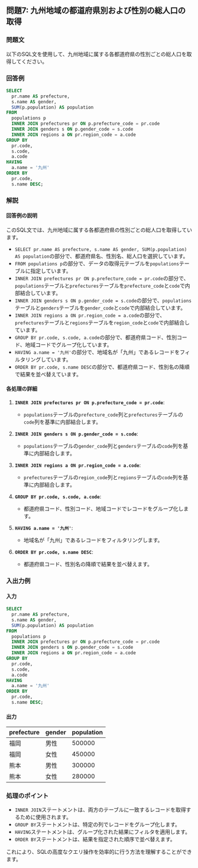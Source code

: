 
## 問題7: 九州地域の都道府県別および性別の総人口の取得

### 問題文
以下のSQL文を使用して、九州地域に属する各都道府県の性別ごとの総人口を取得してください。

### 回答例
```sql
SELECT
  pr.name AS prefecture,
  s.name AS gender,
  SUM(p.population) AS population
FROM
  populations p
  INNER JOIN prefectures pr ON p.prefecture_code = pr.code
  INNER JOIN genders s ON p.gender_code = s.code
  INNER JOIN regions a ON pr.region_code = a.code
GROUP BY
  pr.code,
  s.code,
  a.code
HAVING
  a.name = '九州'
ORDER BY
  pr.code,
  s.name DESC;
```

### 解説

#### 回答例の説明
このSQL文では、九州地域に属する各都道府県の性別ごとの総人口を取得しています。

- `SELECT pr.name AS prefecture, s.name AS gender, SUM(p.population) AS population`の部分で、都道府県名、性別名、総人口を選択しています。
- `FROM populations p`の部分で、データの取得元テーブルを`populations`テーブルに指定しています。
- `INNER JOIN prefectures pr ON p.prefecture_code = pr.code`の部分で、`populations`テーブルと`prefectures`テーブルを`prefecture_code`と`code`で内部結合しています。
- `INNER JOIN genders s ON p.gender_code = s.code`の部分で、`populations`テーブルと`genders`テーブルを`gender_code`と`code`で内部結合しています。
- `INNER JOIN regions a ON pr.region_code = a.code`の部分で、`prefectures`テーブルと`regions`テーブルを`region_code`と`code`で内部結合しています。
- `GROUP BY pr.code, s.code, a.code`の部分で、都道府県コード、性別コード、地域コードでグループ化しています。
- `HAVING a.name = '九州'`の部分で、地域名が「九州」であるレコードをフィルタリングしています。
- `ORDER BY pr.code, s.name DESC`の部分で、都道府県コード、性別名の降順で結果を並べ替えています。

#### 各処理の詳細

1. **`INNER JOIN prefectures pr ON p.prefecture_code = pr.code`**:
   - `populations`テーブルの`prefecture_code`列と`prefectures`テーブルの`code`列を基準に内部結合します。

2. **`INNER JOIN genders s ON p.gender_code = s.code`**:
   - `populations`テーブルの`gender_code`列と`genders`テーブルの`code`列を基準に内部結合します。

3. **`INNER JOIN regions a ON pr.region_code = a.code`**:
   - `prefectures`テーブルの`region_code`列と`regions`テーブルの`code`列を基準に内部結合します。

4. **`GROUP BY pr.code, s.code, a.code`**:
   - 都道府県コード、性別コード、地域コードでレコードをグループ化します。

5. **`HAVING a.name = '九州'`**:
   - 地域名が「九州」であるレコードをフィルタリングします。

6. **`ORDER BY pr.code, s.name DESC`**:
   - 都道府県コード、性別名の降順で結果を並べ替えます。

### 入出力例

#### 入力
```sql
SELECT
  pr.name AS prefecture,
  s.name AS gender,
  SUM(p.population) AS population
FROM
  populations p
  INNER JOIN prefectures pr ON p.prefecture_code = pr.code
  INNER JOIN genders s ON p.gender_code = s.code
  INNER JOIN regions a ON pr.region_code = a.code
GROUP BY
  pr.code,
  s.code,
  a.code
HAVING
  a.name = '九州'
ORDER BY
  pr.code,
  s.name DESC;
```

#### 出力
| prefecture | gender | population |
|------------|--------|------------|
| 福岡       | 男性   | 500000     |
| 福岡       | 女性   | 450000     |
| 熊本       | 男性   | 300000     |
| 熊本       | 女性   | 280000     |

### 処理のポイント
- `INNER JOIN`ステートメントは、両方のテーブルに一致するレコードを取得するために使用されます。
- `GROUP BY`ステートメントは、特定の列でレコードをグループ化します。
- `HAVING`ステートメントは、グループ化された結果にフィルタを適用します。
- `ORDER BY`ステートメントは、結果を指定された順序で並べ替えます。

これにより、SQLの高度なクエリ操作を効率的に行う方法を理解することができます。
